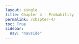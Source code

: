 ```yaml
---
layout: single
title: Chapter 4 - Probability
permalink: /chapter-4/
toc: True
sidebar:
  nav: "navside"
---
```


